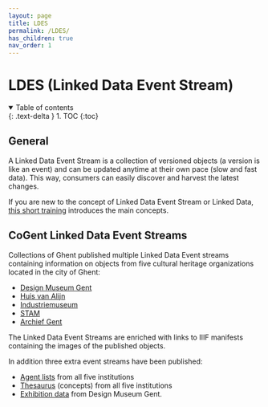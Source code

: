 ```yaml
---
layout: page
title: LDES
permalink: /LDES/
has_children: true
nav_order: 1
---
```


# LDES (Linked Data Event Stream)

<details open markdown="block">
  <summary>
    Table of contents
  </summary>
  {: .text-delta }
1. TOC
{:toc}
</details>

## General

A Linked Data Event Stream is a collection of versioned objects (a version is like an event) and can be updated anytime at their own pace (slow and fast data). This way, consumers can easily discover and harvest the latest changes.

If you are new to the concept of Linked Data Event Stream or Linked Data, [this short training](https://academy.europa.eu/courses/publishing-data-with-linked-data-event-streams-why-and-how) introduces the main concepts.

## CoGent Linked Data Event Streams

Collections of Ghent published multiple Linked Data Event streams containing information on objects from five cultural heritage organizations located in the city of Ghent: 
- [Design Museum Gent](https://coghent.github.io/dmg.html)
- [Huis van Alijn](https://coghent.github.io/hva.html)
- [Industriemuseum](https://coghent.github.io/im.html)
- [STAM](https://coghent.github.io/stam.html)
- [Archief Gent](https://coghent.github.io/ag.html)

The Linked Data Event Streams are enriched with links to IIIF manifests containing the images of the published objects. 

In addition three extra event streams have been published: 
- [Agent lists](https://coghent.github.io/thesaurus.html) from all five institutions 
- [Thesaurus](https://coghent.github.io/thesaurus.html) (concepts) from all five institutions
- [Exhibition data](https://coghent.github.io/exhibitiondmg.html) from Design Museum Gent.
